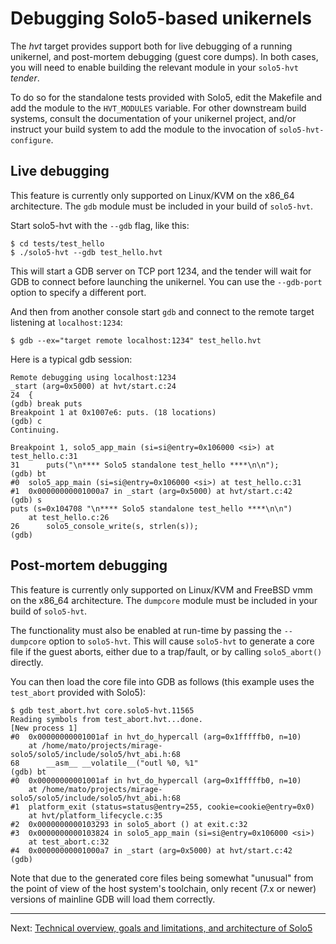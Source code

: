 # Debugging Solo5-based unikernels

The _hvt_ target provides support both for live debugging of a running
unikernel, and post-mortem debugging (guest core dumps). In both cases, you
will need to enable building the relevant module in your `solo5-hvt` _tender_.

To do so for the standalone tests provided with Solo5, edit the Makefile and
add the module to the `HVT_MODULES` variable. For other downstream build
systems, consult the documentation of your unikernel project, and/or instruct
your build system to add the module to the invocation of `solo5-hvt-configure`.

## Live debugging

This feature is currently only supported on Linux/KVM on the x86\_64
architecture. The `gdb` module must be included in your build of `solo5-hvt`.

Start solo5-hvt with the `--gdb` flag, like this:

    $ cd tests/test_hello
    $ ./solo5-hvt --gdb test_hello.hvt

This will start a GDB server on TCP port 1234, and the tender will wait for
GDB to connect before launching the unikernel. You can use the `--gdb-port`
option to specify a different port.

And then from another console start `gdb` and connect to the remote target
listening at `localhost:1234`:

    $ gdb --ex="target remote localhost:1234" test_hello.hvt

Here is a typical gdb session:

    Remote debugging using localhost:1234
    _start (arg=0x5000) at hvt/start.c:24
    24	{
    (gdb) break puts
    Breakpoint 1 at 0x1007e6: puts. (18 locations)
    (gdb) c
    Continuing.

    Breakpoint 1, solo5_app_main (si=si@entry=0x106000 <si>) at test_hello.c:31
    31	    puts("\n**** Solo5 standalone test_hello ****\n\n");
    (gdb) bt
    #0  solo5_app_main (si=si@entry=0x106000 <si>) at test_hello.c:31
    #1  0x00000000001000a7 in _start (arg=0x5000) at hvt/start.c:42
    (gdb) s
    puts (s=0x104708 "\n**** Solo5 standalone test_hello ****\n\n")
        at test_hello.c:26
    26	    solo5_console_write(s, strlen(s));
    (gdb)

## Post-mortem debugging

This feature is currently only supported on Linux/KVM and FreeBSD vmm on the
x86\_64 architecture. The `dumpcore` module must be included in your build of
`solo5-hvt`.

The functionality must also be enabled at run-time by passing the `--dumpcore`
option to `solo5-hvt`. This will cause `solo5-hvt` to generate a core file if
the guest aborts, either due to a trap/fault, or by calling `solo5_abort()`
directly.

You can then load the core file into GDB as follows (this example uses the
`test_abort` provided with Solo5):

    $ gdb test_abort.hvt core.solo5-hvt.11565
    Reading symbols from test_abort.hvt...done.
    [New process 1]
    #0  0x00000000001001af in hvt_do_hypercall (arg=0x1fffffb0, n=10)
        at /home/mato/projects/mirage-solo5/solo5/include/solo5/hvt_abi.h:68
    68	    __asm__ __volatile__("outl %0, %1"
    (gdb) bt
    #0  0x00000000001001af in hvt_do_hypercall (arg=0x1fffffb0, n=10)
        at /home/mato/projects/mirage-solo5/solo5/include/solo5/hvt_abi.h:68
    #1  platform_exit (status=status@entry=255, cookie=cookie@entry=0x0)
        at hvt/platform_lifecycle.c:35
    #2  0x0000000000103293 in solo5_abort () at exit.c:32
    #3  0x0000000000103824 in solo5_app_main (si=si@entry=0x106000 <si>)
        at test_abort.c:32
    #4  0x00000000001000a7 in _start (arg=0x5000) at hvt/start.c:42
    (gdb)

Note that due to the generated core files being somewhat "unusual" from the
point of view of the host system's toolchain, only recent (7.x or newer)
versions of mainline GDB will load them correctly.

----

Next: [Technical overview, goals and limitations, and architecture of Solo5](architecture.md)
